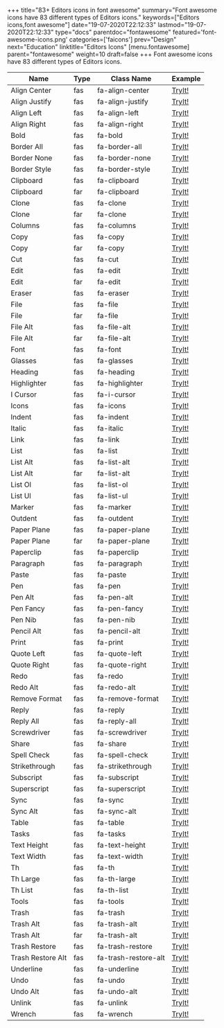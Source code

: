 +++
title="83+ Editors icons in font awesome"
summary="Font awesome icons have 83 different types of Editors icons."
keywords=["Editors icons,font awesome"]
date="19-07-2020T22:12:33"
lastmod="19-07-2020T22:12:33"
type="docs"
parentdoc="fontawesome"
featured='font-awesome-icons.png'
categories=['faicons']
prev="Design"
next="Education"
linktitle="Editors Icons"
[menu.fontawesome]
parent="fontawesome"
weight=10
draft=false
+++
Font awesome icons have 83 different types of Editors icons.<div class='table-responsive'><table class='table'><thead><tr><th>Name</th><th>Type</th><th>Class Name</th><th>Example</th></tr></thead><tbody><tr><td><i class="fas fa-align-center"></i>Align Center</td><td>fas</td><td>fa-align-center</td><td><a href='https://www.angularjswiki.com/fontawesome/fa-align-center/' target='_blank'>TryIt!</a></td></tr><tr><td><i class="fas fa-align-justify"></i>Align Justify</td><td>fas</td><td>fa-align-justify</td><td><a href='https://www.angularjswiki.com/fontawesome/fa-align-justify/' target='_blank'>TryIt!</a></td></tr><tr><td><i class="fas fa-align-left"></i>Align Left</td><td>fas</td><td>fa-align-left</td><td><a href='https://www.angularjswiki.com/fontawesome/fa-align-left/' target='_blank'>TryIt!</a></td></tr><tr><td><i class="fas fa-align-right"></i>Align Right</td><td>fas</td><td>fa-align-right</td><td><a href='https://www.angularjswiki.com/fontawesome/fa-align-right/' target='_blank'>TryIt!</a></td></tr><tr><td><i class="fas fa-bold"></i>Bold</td><td>fas</td><td>fa-bold</td><td><a href='https://www.angularjswiki.com/fontawesome/fa-bold/' target='_blank'>TryIt!</a></td></tr><tr><td><i class="fas fa-border-all"></i>Border All</td><td>fas</td><td>fa-border-all</td><td><a href='https://www.angularjswiki.com/fontawesome/fa-border-all/' target='_blank'>TryIt!</a></td></tr><tr><td><i class="fas fa-border-none"></i>Border None</td><td>fas</td><td>fa-border-none</td><td><a href='https://www.angularjswiki.com/fontawesome/fa-border-none/' target='_blank'>TryIt!</a></td></tr><tr><td><i class="fas fa-border-style"></i>Border Style</td><td>fas</td><td>fa-border-style</td><td><a href='https://www.angularjswiki.com/fontawesome/fa-border-style/' target='_blank'>TryIt!</a></td></tr><tr><td><i class="fas fa-clipboard"></i>Clipboard</td><td>fas</td><td>fa-clipboard</td><td><a href='https://www.angularjswiki.com/fontawesome/fa-clipboard/' target='_blank'>TryIt!</a></td></tr><tr><td><i class="far fa-clipboard"></i>Clipboard</td><td>far</td><td>fa-clipboard</td><td><a href='https://www.angularjswiki.com/fontawesome/fa-clipboard/' target='_blank'>TryIt!</a></td></tr><tr><td><i class="fas fa-clone"></i>Clone</td><td>fas</td><td>fa-clone</td><td><a href='https://www.angularjswiki.com/fontawesome/fa-clone/' target='_blank'>TryIt!</a></td></tr><tr><td><i class="far fa-clone"></i>Clone</td><td>far</td><td>fa-clone</td><td><a href='https://www.angularjswiki.com/fontawesome/fa-clone/' target='_blank'>TryIt!</a></td></tr><tr><td><i class="fas fa-columns"></i>Columns</td><td>fas</td><td>fa-columns</td><td><a href='https://www.angularjswiki.com/fontawesome/fa-columns/' target='_blank'>TryIt!</a></td></tr><tr><td><i class="fas fa-copy"></i>Copy</td><td>fas</td><td>fa-copy</td><td><a href='https://www.angularjswiki.com/fontawesome/fa-copy/' target='_blank'>TryIt!</a></td></tr><tr><td><i class="far fa-copy"></i>Copy</td><td>far</td><td>fa-copy</td><td><a href='https://www.angularjswiki.com/fontawesome/fa-copy/' target='_blank'>TryIt!</a></td></tr><tr><td><i class="fas fa-cut"></i>Cut</td><td>fas</td><td>fa-cut</td><td><a href='https://www.angularjswiki.com/fontawesome/fa-cut/' target='_blank'>TryIt!</a></td></tr><tr><td><i class="fas fa-edit"></i>Edit</td><td>fas</td><td>fa-edit</td><td><a href='https://www.angularjswiki.com/fontawesome/fa-edit/' target='_blank'>TryIt!</a></td></tr><tr><td><i class="far fa-edit"></i>Edit</td><td>far</td><td>fa-edit</td><td><a href='https://www.angularjswiki.com/fontawesome/fa-edit/' target='_blank'>TryIt!</a></td></tr><tr><td><i class="fas fa-eraser"></i>Eraser</td><td>fas</td><td>fa-eraser</td><td><a href='https://www.angularjswiki.com/fontawesome/fa-eraser/' target='_blank'>TryIt!</a></td></tr><tr><td><i class="fas fa-file"></i>File</td><td>fas</td><td>fa-file</td><td><a href='https://www.angularjswiki.com/fontawesome/fa-file/' target='_blank'>TryIt!</a></td></tr><tr><td><i class="far fa-file"></i>File</td><td>far</td><td>fa-file</td><td><a href='https://www.angularjswiki.com/fontawesome/fa-file/' target='_blank'>TryIt!</a></td></tr><tr><td><i class="fas fa-file-alt"></i>File Alt</td><td>fas</td><td>fa-file-alt</td><td><a href='https://www.angularjswiki.com/fontawesome/fa-file-alt/' target='_blank'>TryIt!</a></td></tr><tr><td><i class="far fa-file-alt"></i>File Alt</td><td>far</td><td>fa-file-alt</td><td><a href='https://www.angularjswiki.com/fontawesome/fa-file-alt/' target='_blank'>TryIt!</a></td></tr><tr><td><i class="fas fa-font"></i>Font</td><td>fas</td><td>fa-font</td><td><a href='https://www.angularjswiki.com/fontawesome/fa-font/' target='_blank'>TryIt!</a></td></tr><tr><td><i class="fas fa-glasses"></i>Glasses</td><td>fas</td><td>fa-glasses</td><td><a href='https://www.angularjswiki.com/fontawesome/fa-glasses/' target='_blank'>TryIt!</a></td></tr><tr><td><i class="fas fa-heading"></i>Heading</td><td>fas</td><td>fa-heading</td><td><a href='https://www.angularjswiki.com/fontawesome/fa-heading/' target='_blank'>TryIt!</a></td></tr><tr><td><i class="fas fa-highlighter"></i>Highlighter</td><td>fas</td><td>fa-highlighter</td><td><a href='https://www.angularjswiki.com/fontawesome/fa-highlighter/' target='_blank'>TryIt!</a></td></tr><tr><td><i class="fas fa-i-cursor"></i>I Cursor</td><td>fas</td><td>fa-i-cursor</td><td><a href='https://www.angularjswiki.com/fontawesome/fa-i-cursor/' target='_blank'>TryIt!</a></td></tr><tr><td><i class="fas fa-icons"></i>Icons</td><td>fas</td><td>fa-icons</td><td><a href='https://www.angularjswiki.com/fontawesome/fa-icons/' target='_blank'>TryIt!</a></td></tr><tr><td><i class="fas fa-indent"></i>Indent</td><td>fas</td><td>fa-indent</td><td><a href='https://www.angularjswiki.com/fontawesome/fa-indent/' target='_blank'>TryIt!</a></td></tr><tr><td><i class="fas fa-italic"></i>Italic</td><td>fas</td><td>fa-italic</td><td><a href='https://www.angularjswiki.com/fontawesome/fa-italic/' target='_blank'>TryIt!</a></td></tr><tr><td><i class="fas fa-link"></i>Link</td><td>fas</td><td>fa-link</td><td><a href='https://www.angularjswiki.com/fontawesome/fa-link/' target='_blank'>TryIt!</a></td></tr><tr><td><i class="fas fa-list"></i>List</td><td>fas</td><td>fa-list</td><td><a href='https://www.angularjswiki.com/fontawesome/fa-list/' target='_blank'>TryIt!</a></td></tr><tr><td><i class="fas fa-list-alt"></i>List Alt</td><td>fas</td><td>fa-list-alt</td><td><a href='https://www.angularjswiki.com/fontawesome/fa-list-alt/' target='_blank'>TryIt!</a></td></tr><tr><td><i class="far fa-list-alt"></i>List Alt</td><td>far</td><td>fa-list-alt</td><td><a href='https://www.angularjswiki.com/fontawesome/fa-list-alt/' target='_blank'>TryIt!</a></td></tr><tr><td><i class="fas fa-list-ol"></i>List Ol</td><td>fas</td><td>fa-list-ol</td><td><a href='https://www.angularjswiki.com/fontawesome/fa-list-ol/' target='_blank'>TryIt!</a></td></tr><tr><td><i class="fas fa-list-ul"></i>List Ul</td><td>fas</td><td>fa-list-ul</td><td><a href='https://www.angularjswiki.com/fontawesome/fa-list-ul/' target='_blank'>TryIt!</a></td></tr><tr><td><i class="fas fa-marker"></i>Marker</td><td>fas</td><td>fa-marker</td><td><a href='https://www.angularjswiki.com/fontawesome/fa-marker/' target='_blank'>TryIt!</a></td></tr><tr><td><i class="fas fa-outdent"></i>Outdent</td><td>fas</td><td>fa-outdent</td><td><a href='https://www.angularjswiki.com/fontawesome/fa-outdent/' target='_blank'>TryIt!</a></td></tr><tr><td><i class="fas fa-paper-plane"></i>Paper Plane</td><td>fas</td><td>fa-paper-plane</td><td><a href='https://www.angularjswiki.com/fontawesome/fa-paper-plane/' target='_blank'>TryIt!</a></td></tr><tr><td><i class="far fa-paper-plane"></i>Paper Plane</td><td>far</td><td>fa-paper-plane</td><td><a href='https://www.angularjswiki.com/fontawesome/fa-paper-plane/' target='_blank'>TryIt!</a></td></tr><tr><td><i class="fas fa-paperclip"></i>Paperclip</td><td>fas</td><td>fa-paperclip</td><td><a href='https://www.angularjswiki.com/fontawesome/fa-paperclip/' target='_blank'>TryIt!</a></td></tr><tr><td><i class="fas fa-paragraph"></i>Paragraph</td><td>fas</td><td>fa-paragraph</td><td><a href='https://www.angularjswiki.com/fontawesome/fa-paragraph/' target='_blank'>TryIt!</a></td></tr><tr><td><i class="fas fa-paste"></i>Paste</td><td>fas</td><td>fa-paste</td><td><a href='https://www.angularjswiki.com/fontawesome/fa-paste/' target='_blank'>TryIt!</a></td></tr><tr><td><i class="fas fa-pen"></i>Pen</td><td>fas</td><td>fa-pen</td><td><a href='https://www.angularjswiki.com/fontawesome/fa-pen/' target='_blank'>TryIt!</a></td></tr><tr><td><i class="fas fa-pen-alt"></i>Pen Alt</td><td>fas</td><td>fa-pen-alt</td><td><a href='https://www.angularjswiki.com/fontawesome/fa-pen-alt/' target='_blank'>TryIt!</a></td></tr><tr><td><i class="fas fa-pen-fancy"></i>Pen Fancy</td><td>fas</td><td>fa-pen-fancy</td><td><a href='https://www.angularjswiki.com/fontawesome/fa-pen-fancy/' target='_blank'>TryIt!</a></td></tr><tr><td><i class="fas fa-pen-nib"></i>Pen Nib</td><td>fas</td><td>fa-pen-nib</td><td><a href='https://www.angularjswiki.com/fontawesome/fa-pen-nib/' target='_blank'>TryIt!</a></td></tr><tr><td><i class="fas fa-pencil-alt"></i>Pencil Alt</td><td>fas</td><td>fa-pencil-alt</td><td><a href='https://www.angularjswiki.com/fontawesome/fa-pencil-alt/' target='_blank'>TryIt!</a></td></tr><tr><td><i class="fas fa-print"></i>Print</td><td>fas</td><td>fa-print</td><td><a href='https://www.angularjswiki.com/fontawesome/fa-print/' target='_blank'>TryIt!</a></td></tr><tr><td><i class="fas fa-quote-left"></i>Quote Left</td><td>fas</td><td>fa-quote-left</td><td><a href='https://www.angularjswiki.com/fontawesome/fa-quote-left/' target='_blank'>TryIt!</a></td></tr><tr><td><i class="fas fa-quote-right"></i>Quote Right</td><td>fas</td><td>fa-quote-right</td><td><a href='https://www.angularjswiki.com/fontawesome/fa-quote-right/' target='_blank'>TryIt!</a></td></tr><tr><td><i class="fas fa-redo"></i>Redo</td><td>fas</td><td>fa-redo</td><td><a href='https://www.angularjswiki.com/fontawesome/fa-redo/' target='_blank'>TryIt!</a></td></tr><tr><td><i class="fas fa-redo-alt"></i>Redo Alt</td><td>fas</td><td>fa-redo-alt</td><td><a href='https://www.angularjswiki.com/fontawesome/fa-redo-alt/' target='_blank'>TryIt!</a></td></tr><tr><td><i class="fas fa-remove-format"></i>Remove Format</td><td>fas</td><td>fa-remove-format</td><td><a href='https://www.angularjswiki.com/fontawesome/fa-remove-format/' target='_blank'>TryIt!</a></td></tr><tr><td><i class="fas fa-reply"></i>Reply</td><td>fas</td><td>fa-reply</td><td><a href='https://www.angularjswiki.com/fontawesome/fa-reply/' target='_blank'>TryIt!</a></td></tr><tr><td><i class="fas fa-reply-all"></i>Reply All</td><td>fas</td><td>fa-reply-all</td><td><a href='https://www.angularjswiki.com/fontawesome/fa-reply-all/' target='_blank'>TryIt!</a></td></tr><tr><td><i class="fas fa-screwdriver"></i>Screwdriver</td><td>fas</td><td>fa-screwdriver</td><td><a href='https://www.angularjswiki.com/fontawesome/fa-screwdriver/' target='_blank'>TryIt!</a></td></tr><tr><td><i class="fas fa-share"></i>Share</td><td>fas</td><td>fa-share</td><td><a href='https://www.angularjswiki.com/fontawesome/fa-share/' target='_blank'>TryIt!</a></td></tr><tr><td><i class="fas fa-spell-check"></i>Spell Check</td><td>fas</td><td>fa-spell-check</td><td><a href='https://www.angularjswiki.com/fontawesome/fa-spell-check/' target='_blank'>TryIt!</a></td></tr><tr><td><i class="fas fa-strikethrough"></i>Strikethrough</td><td>fas</td><td>fa-strikethrough</td><td><a href='https://www.angularjswiki.com/fontawesome/fa-strikethrough/' target='_blank'>TryIt!</a></td></tr><tr><td><i class="fas fa-subscript"></i>Subscript</td><td>fas</td><td>fa-subscript</td><td><a href='https://www.angularjswiki.com/fontawesome/fa-subscript/' target='_blank'>TryIt!</a></td></tr><tr><td><i class="fas fa-superscript"></i>Superscript</td><td>fas</td><td>fa-superscript</td><td><a href='https://www.angularjswiki.com/fontawesome/fa-superscript/' target='_blank'>TryIt!</a></td></tr><tr><td><i class="fas fa-sync"></i>Sync</td><td>fas</td><td>fa-sync</td><td><a href='https://www.angularjswiki.com/fontawesome/fa-sync/' target='_blank'>TryIt!</a></td></tr><tr><td><i class="fas fa-sync-alt"></i>Sync Alt</td><td>fas</td><td>fa-sync-alt</td><td><a href='https://www.angularjswiki.com/fontawesome/fa-sync-alt/' target='_blank'>TryIt!</a></td></tr><tr><td><i class="fas fa-table"></i>Table</td><td>fas</td><td>fa-table</td><td><a href='https://www.angularjswiki.com/fontawesome/fa-table/' target='_blank'>TryIt!</a></td></tr><tr><td><i class="fas fa-tasks"></i>Tasks</td><td>fas</td><td>fa-tasks</td><td><a href='https://www.angularjswiki.com/fontawesome/fa-tasks/' target='_blank'>TryIt!</a></td></tr><tr><td><i class="fas fa-text-height"></i>Text Height</td><td>fas</td><td>fa-text-height</td><td><a href='https://www.angularjswiki.com/fontawesome/fa-text-height/' target='_blank'>TryIt!</a></td></tr><tr><td><i class="fas fa-text-width"></i>Text Width</td><td>fas</td><td>fa-text-width</td><td><a href='https://www.angularjswiki.com/fontawesome/fa-text-width/' target='_blank'>TryIt!</a></td></tr><tr><td><i class="fas fa-th"></i>Th</td><td>fas</td><td>fa-th</td><td><a href='https://www.angularjswiki.com/fontawesome/fa-th/' target='_blank'>TryIt!</a></td></tr><tr><td><i class="fas fa-th-large"></i>Th Large</td><td>fas</td><td>fa-th-large</td><td><a href='https://www.angularjswiki.com/fontawesome/fa-th-large/' target='_blank'>TryIt!</a></td></tr><tr><td><i class="fas fa-th-list"></i>Th List</td><td>fas</td><td>fa-th-list</td><td><a href='https://www.angularjswiki.com/fontawesome/fa-th-list/' target='_blank'>TryIt!</a></td></tr><tr><td><i class="fas fa-tools"></i>Tools</td><td>fas</td><td>fa-tools</td><td><a href='https://www.angularjswiki.com/fontawesome/fa-tools/' target='_blank'>TryIt!</a></td></tr><tr><td><i class="fas fa-trash"></i>Trash</td><td>fas</td><td>fa-trash</td><td><a href='https://www.angularjswiki.com/fontawesome/fa-trash/' target='_blank'>TryIt!</a></td></tr><tr><td><i class="fas fa-trash-alt"></i>Trash Alt</td><td>fas</td><td>fa-trash-alt</td><td><a href='https://www.angularjswiki.com/fontawesome/fa-trash-alt/' target='_blank'>TryIt!</a></td></tr><tr><td><i class="far fa-trash-alt"></i>Trash Alt</td><td>far</td><td>fa-trash-alt</td><td><a href='https://www.angularjswiki.com/fontawesome/fa-trash-alt/' target='_blank'>TryIt!</a></td></tr><tr><td><i class="fas fa-trash-restore"></i>Trash Restore</td><td>fas</td><td>fa-trash-restore</td><td><a href='https://www.angularjswiki.com/fontawesome/fa-trash-restore/' target='_blank'>TryIt!</a></td></tr><tr><td><i class="fas fa-trash-restore-alt"></i>Trash Restore Alt</td><td>fas</td><td>fa-trash-restore-alt</td><td><a href='https://www.angularjswiki.com/fontawesome/fa-trash-restore-alt/' target='_blank'>TryIt!</a></td></tr><tr><td><i class="fas fa-underline"></i>Underline</td><td>fas</td><td>fa-underline</td><td><a href='https://www.angularjswiki.com/fontawesome/fa-underline/' target='_blank'>TryIt!</a></td></tr><tr><td><i class="fas fa-undo"></i>Undo</td><td>fas</td><td>fa-undo</td><td><a href='https://www.angularjswiki.com/fontawesome/fa-undo/' target='_blank'>TryIt!</a></td></tr><tr><td><i class="fas fa-undo-alt"></i>Undo Alt</td><td>fas</td><td>fa-undo-alt</td><td><a href='https://www.angularjswiki.com/fontawesome/fa-undo-alt/' target='_blank'>TryIt!</a></td></tr><tr><td><i class="fas fa-unlink"></i>Unlink</td><td>fas</td><td>fa-unlink</td><td><a href='https://www.angularjswiki.com/fontawesome/fa-unlink/' target='_blank'>TryIt!</a></td></tr><tr><td><i class="fas fa-wrench"></i>Wrench</td><td>fas</td><td>fa-wrench</td><td><a href='https://www.angularjswiki.com/fontawesome/fa-wrench/' target='_blank'>TryIt!</a></td></tr></tbody></table></div>
